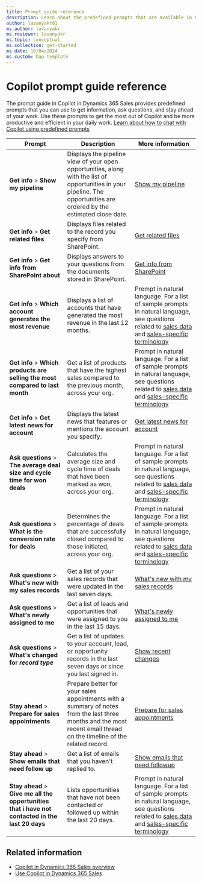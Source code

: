 ```yaml
---
title: Prompt guide reference
description: Learn about the predefined prompts that are available in Copilot in Dynamics 365 Sales.
author: lavanyakr01
ms.author: lavanyakr
ms.reviewer: lavanyakr
ms.topic: conceptual 
ms.collection: get-started 
ms.date: 10/04/2024
ms.custom: bap-template
---
```


# Copilot prompt guide reference

The prompt guide in Copilot in Dynamics 365 Sales provides predefined prompts that you can use to get information, ask questions, and stay ahead of your work. Use these prompts to get the most out of Copilot and be more productive and efficient in your daily work. [Learn about how to chat with Copilot using predefined prompts](use-sales-copilot.md#open-copilot)


| Prompt | Description | More information |
|--------|-------------|------------------|
| **Get info** > **Show my pipeline** | Displays the pipeline view of your open opportunities, along with the list of opportunities in your pipeline. The opportunities are ordered by the estimated close date. | [Show my pipeline](copilot-get-information.md#show-my-pipeline) |
| **Get info** > **Get related files** | Displays files related to the record you specify from SharePoint. | [Get related files](copilot-get-doc-suggestions.md) |
| **Get info** > **Get info from SharePoint about** | Displays answers to your questions from the documents stored in SharePoint. | [Get info from SharePoint](copilot-get-doc-suggestions.md) |
| **Get info** > **Which account generates the most revenue** | Displays a list of accounts that have generated the most revenue in the last 12 months. | Prompt in natural language. For a list of sample prompts in natural language, see questions related to [sales data](faqs-sales-copilot-natural-language.md#questions-about-sales-data) and [sales-specific terminology](faqs-sales-copilot-natural-language.md#questions-with-sales-specific-terminology) |
| **Get info** > **Which products are selling the most compared to last month** | Get a list of products that have the highest sales compared to the previous month, across your org. | Prompt in natural language. For a list of sample prompts in natural language, see questions related to [sales data](faqs-sales-copilot-natural-language.md#questions-about-sales-data) and [sales-specific terminology](faqs-sales-copilot-natural-language.md#questions-with-sales-specific-terminology)  |
| **Get info** > **Get latest news for account** | Displays the latest news that features or mentions the account you specify. | [Get latest news for account](copilot-get-information.md#show-the-latest-news-about-an-account) |
| **Ask questions** > **The average deal size and cycle time for won deals** | Calculates the average size and cycle time of deals that have been marked as won, across your org. |Prompt in natural language. For a list of sample prompts in natural language, see questions related to [sales data](faqs-sales-copilot-natural-language.md#questions-about-sales-data) and [sales-specific terminology](faqs-sales-copilot-natural-language.md#questions-with-sales-specific-terminology)  |
| **Ask questions** > **What is the conversion rate for deals** | Determines the percentage of deals that are successfully closed compared to those initiated, across your org. | Prompt in natural language. For a list of sample prompts in natural language, see questions related to [sales data](faqs-sales-copilot-natural-language.md#questions-about-sales-data) and [sales-specific terminology](faqs-sales-copilot-natural-language.md#questions-with-sales-specific-terminology) |
| **Ask questions** > **What's new with my sales records** | Get a list of your sales records that were updated in the last seven days. | [What's new with my sales records](copilot-ask-questions.md#whats-new-with-my-sales-records) |
| **Ask questions** > **What's newly assigned to me** | Get a list of leads and opportunities that were assigned to you in the last 15 days. | [What's newly assigned to me](copilot-ask-questions.md#whats-newly-assigned-to-me) |
| **Ask questions** > **What's changed for *record type*** | Get a list of updates to your account, lead, or opportunity records in the last seven days or since you last signed in. | [Show recent changes](copilot-ask-questions.md#get-recent-changes) |
| **Stay ahead** > **Prepare for sales appointments** | Prepare better for your sales appointments with a summary of notes from the last three months and the most recent email thread on the timeline of the related record. | [Prepare for sales appointments](copilot-stay-ahead.md#prepare-for-upcoming-sales-appointments) |
| **Stay ahead** > **Show emails that need follow up** | Get a list of emails that you haven't replied to. | [Show emails that need followup](copilot-stay-ahead.md#display-unanswered-emails) |
| **Stay ahead** > **Give me all the opportunities that i have not contacted in the last 20 days** | Lists opportunities that have not been contacted or followed up within the last 20 days. | Prompt in natural language. For a list of sample prompts in natural language, see questions related to [sales data](faqs-sales-copilot-natural-language.md#questions-about-sales-data) and [sales-specific terminology](faqs-sales-copilot-natural-language.md#questions-with-sales-specific-terminology) |

## Related information

- [Copilot in Dynamics 365 Sales overview](copilot-overview.md)
- [Use Copilot in Dynamics 365 Sales](use-sales-copilot.md)